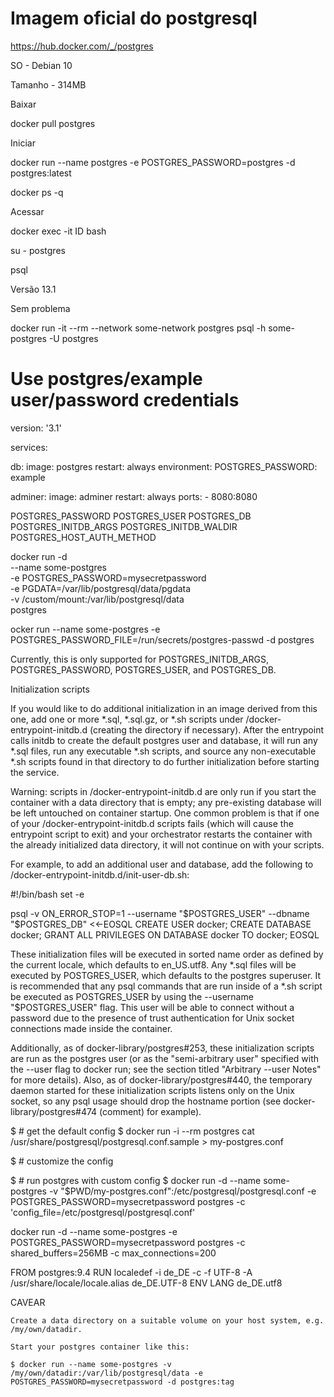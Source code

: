 # Imagem oficial do postgresql

https://hub.docker.com/_/postgres

SO - Debian 10

Tamanho - 314MB

Baixar

docker pull postgres

Iniciar

docker run --name postgres -e POSTGRES_PASSWORD=postgres -d postgres:latest

docker ps -q

Acessar

docker exec -it ID bash

su - postgres

psql

Versão 13.1

Sem problema

docker run -it --rm --network some-network postgres psql -h some-postgres -U postgres


# Use postgres/example user/password credentials
version: '3.1'

services:

  db:
    image: postgres
    restart: always
    environment:
      POSTGRES_PASSWORD: example

  adminer:
    image: adminer
    restart: always
    ports:
      - 8080:8080

POSTGRES_PASSWORD
POSTGRES_USER
POSTGRES_DB
POSTGRES_INITDB_ARGS
POSTGRES_INITDB_WALDIR
POSTGRES_HOST_AUTH_METHOD

docker run -d \
    --name some-postgres \
    -e POSTGRES_PASSWORD=mysecretpassword \
    -e PGDATA=/var/lib/postgresql/data/pgdata \
    -v /custom/mount:/var/lib/postgresql/data \
    postgres

ocker run --name some-postgres -e POSTGRES_PASSWORD_FILE=/run/secrets/postgres-passwd -d postgres

Currently, this is only supported for POSTGRES_INITDB_ARGS, POSTGRES_PASSWORD, POSTGRES_USER, and POSTGRES_DB.

Initialization scripts

If you would like to do additional initialization in an image derived from this one, add one or more *.sql, *.sql.gz, or *.sh scripts under /docker-entrypoint-initdb.d (creating the directory if necessary). After the entrypoint calls initdb to create the default postgres user and database, it will run any *.sql files, run any executable *.sh scripts, and source any non-executable *.sh scripts found in that directory to do further initialization before starting the service.

Warning: scripts in /docker-entrypoint-initdb.d are only run if you start the container with a data directory that is empty; any pre-existing database will be left untouched on container startup. One common problem is that if one of your /docker-entrypoint-initdb.d scripts fails (which will cause the entrypoint script to exit) and your orchestrator restarts the container with the already initialized data directory, it will not continue on with your scripts.

For example, to add an additional user and database, add the following to /docker-entrypoint-initdb.d/init-user-db.sh:

#!/bin/bash
set -e

psql -v ON_ERROR_STOP=1 --username "$POSTGRES_USER" --dbname "$POSTGRES_DB" <<-EOSQL
    CREATE USER docker;
    CREATE DATABASE docker;
    GRANT ALL PRIVILEGES ON DATABASE docker TO docker;
EOSQL

These initialization files will be executed in sorted name order as defined by the current locale, which defaults to en_US.utf8. Any *.sql files will be executed by POSTGRES_USER, which defaults to the postgres superuser. It is recommended that any psql commands that are run inside of a *.sh script be executed as POSTGRES_USER by using the --username "$POSTGRES_USER" flag. This user will be able to connect without a password due to the presence of trust authentication for Unix socket connections made inside the container.

Additionally, as of docker-library/postgres#253, these initialization scripts are run as the postgres user (or as the "semi-arbitrary user" specified with the --user flag to docker run; see the section titled "Arbitrary --user Notes" for more details). Also, as of docker-library/postgres#440, the temporary daemon started for these initialization scripts listens only on the Unix socket, so any psql usage should drop the hostname portion (see docker-library/postgres#474 (comment) for example).

$ # get the default config
$ docker run -i --rm postgres cat /usr/share/postgresql/postgresql.conf.sample > my-postgres.conf

$ # customize the config

$ # run postgres with custom config
$ docker run -d --name some-postgres -v "$PWD/my-postgres.conf":/etc/postgresql/postgresql.conf -e POSTGRES_PASSWORD=mysecretpassword postgres -c 'config_file=/etc/postgresql/postgresql.conf'

docker run -d --name some-postgres -e POSTGRES_PASSWORD=mysecretpassword postgres -c shared_buffers=256MB -c max_connections=200

FROM postgres:9.4
RUN localedef -i de_DE -c -f UTF-8 -A /usr/share/locale/locale.alias de_DE.UTF-8
ENV LANG de_DE.utf8

CAVEAR

    Create a data directory on a suitable volume on your host system, e.g. /my/own/datadir.

    Start your postgres container like this:

    $ docker run --name some-postgres -v /my/own/datadir:/var/lib/postgresql/data -e POSTGRES_PASSWORD=mysecretpassword -d postgres:tag




